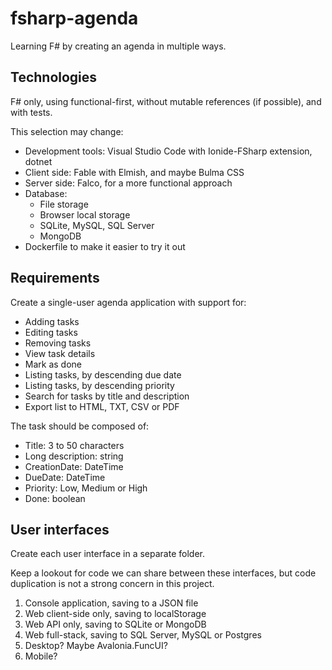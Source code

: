 # fsharp-agenda

Learning F# by creating an agenda in multiple ways.

## Technologies

F# only, using functional-first, without mutable references (if possible), and with tests.

This selection may change:

- Development tools: Visual Studio Code with Ionide-FSharp extension, dotnet
- Client side: Fable with Elmish, and maybe Bulma CSS
- Server side: Falco, for a more functional approach
- Database:
  - File storage
  - Browser local storage
  - SQLite, MySQL, SQL Server
  - MongoDB
- Dockerfile to make it easier to try it out

## Requirements

Create a single-user agenda application with support for:

- Adding tasks
- Editing tasks
- Removing tasks
- View task details
- Mark as done
- Listing tasks, by descending due date
- Listing tasks, by descending priority
- Search for tasks by title and description
- Export list to HTML, TXT, CSV or PDF

The task should be composed of:

- Title: 3 to 50 characters
- Long description: string
- CreationDate: DateTime
- DueDate: DateTime
- Priority: Low, Medium or High
- Done: boolean

## User interfaces

Create each user interface in a separate folder.

Keep a lookout for code we can share between these interfaces, but code duplication is not a strong concern in this project.

1. Console application, saving to a JSON file
2. Web client-side only, saving to localStorage
3. Web API only, saving to SQLite or MongoDB
4. Web full-stack, saving to SQL Server, MySQL or Postgres
5. Desktop? Maybe Avalonia.FuncUI?
6. Mobile?
